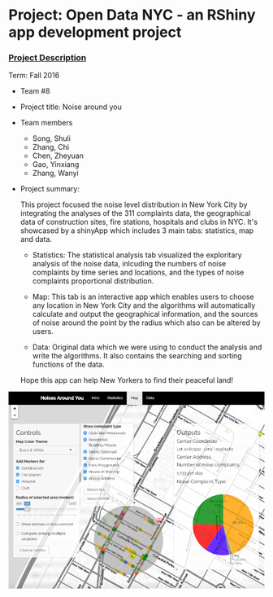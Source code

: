 # Project: Open Data NYC - an RShiny app development project
### [Project Description](doc/project2_desc.md)

Term: Fall 2016

+ Team #8
+ Project title: Noise around you
+ Team members
	+ Song, Shuli
	+ Zhang, Chi
	+ Chen, Zheyuan
	+ Gao, Yinxiang
	+ Zhang, Wanyi


+ Project summary:

   This project focused the noise level distribution in New York City by integrating the analyses of the 311 complaints data, the geographical data of construction sites, fire stations, hospitals and clubs in NYC. It's showcased by a shinyApp which includes 3 main tabs: statistics, map and data.

   + Statistics: 
   The statistical analysis tab visualized the exploritary analysis of the noise data, inlcuding the numbers of noise complaints by time series and locations, and the types of noise complaints proportional distribution.
   
   + Map: 
   This tab is an interactive app which enables users to choose any location in New York City and the algorithms will automatically calculate and output the geographical information, and the sources of noise around the point by the radius which also can be altered by users.
   
   + Data: 
   Original data which we were using to conduct the analysis and write the algorithms. It also contains the searching and sorting functions of the data.
	
   Hope this app can help New Yorkers to find their peaceful land!


![screenshot](doc/Screenshot_temp.png)


